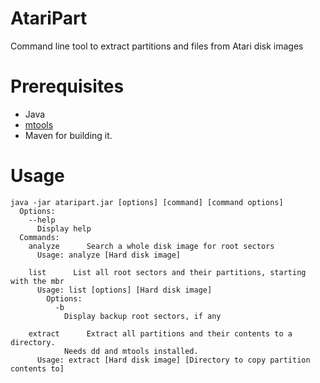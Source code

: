 # AtariPart

Command line tool to extract partitions and files from Atari disk images

# Prerequisites

* Java
* [mtools](https://www.gnu.org/software/mtools/manual/mtools.html)
* Maven for building it.

# Usage

```
java -jar ataripart.jar [options] [command] [command options]
  Options:
    --help
      Display help
  Commands:
    analyze      Search a whole disk image for root sectors
      Usage: analyze [Hard disk image]

    list      List all root sectors and their partitions, starting with the mbr 
      Usage: list [options] [Hard disk image]
        Options:
          -b
            Display backup root sectors, if any

    extract      Extract all partitions and their contents to a directory. 
            Needs dd and mtools installed.
      Usage: extract [Hard disk image] [Directory to copy partition contents to] 
```
